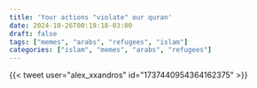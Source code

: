```yaml
---
title: 'Your actions "violate" our quran'
date: 2024-10-26T00:19:18-03:00
draft: false
tags: ["memes", "arabs", "refugees", "islam"]
categories: ["islam", "memes", "arabs", "refugees"]
---
```


{{< tweet user="alex_xxandros" id="1737440954364162375" >}}
